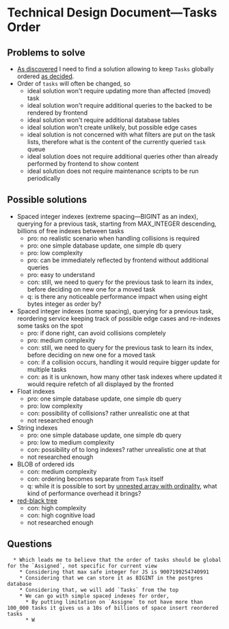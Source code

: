 # Technical Design Document—Tasks Order

## Problems to solve
* [As discovered](DDD-tasks.md) I need to find a solution allowing to keep `Tasks` globally ordered [as decided](DDD-tasks-order.md).  
* Order of `tasks` will often be changed, so 
  * ideal solution won't require updating more than affected (moved) task
  * ideal solution won't require additional queries to the backed to be rendered by frontend  
  * ideal solution won't require additional database tables 
  * ideal solution won't create unlikely, but possible edge cases
  * ideal solution is not concerned with what filters are put on the task lists, therefore what is the content of the currently queried `task` queue
  * ideal solution does not require additional queries other than already performed by frontend to show content
  * ideal solution does not require maintenance scripts to be run periodically

## Possible solutions 

* Spaced integer indexes (extreme spacing—BIGINT as an index), querying for a previous task, starting from MAX_INTEGER descending, billions of free indexes between tasks 
  * pro: no realistic scenario when handling collisions is required
  * pro: one simple database update, one simple db query 
  * pro: low complexity 
  * pro: can be immediately reflected by frontend without additional queries
  * pro: easy to understand
  * con: still, we need to query for the previous task to learn its index, before deciding on new one for a moved task
  * q: is there any noticeable performance impact when using eight bytes integer as order by? 
* Spaced integer indexes (some spacing), querying for a previous task, reordering service keeping track of possible edge cases and re-indexes some tasks on the spot  
  * pro: if done right, can avoid collisions completely
  * pro: medium complexity
  * con: still, we need to query for the previous task to learn its index, before deciding on new one for a moved task
  * con: if a collision occurs, handling it would require bigger update for multiple tasks
  * con: as it is unknown, how many other task indexes where updated it would require refetch of all displayed by the fronted   
* Float indexes
  * pro: one simple database update, one simple db query
  * pro: low complexity
  * con: possibility of collisions? rather unrealistic one at that
  * not researched enough
* String indexes
  * pro: one simple database update, one simple db query
  * pro: low to medium complexity
  * con: possibility of to long indexes? rather unrealistic one at that
  * not researched enough
* BLOB of ordered ids
  * con: medium complexity
  * con: ordering becomes separate from `Task` itself
  * q: while it is possible to sort by [unnested array with ordinality](https://dba.stackexchange.com/a/300194), what kind of performance overhead it brings?  
* [red-black tree](https://cs.stackexchange.com/a/127855)
  * con: high complexity
  * con: high cognitive load
  * not researched enough

## Questions 

      * Which leads me to believe that the order of tasks should be global for the `Assigned`, not specific for current view
        * Considering that max safe integer for JS is 9007199254740991
        * Considering that we can store it as BIGINT in the postgres database
        * Considering that, we will add `Tasks` from the top
        * We can go with simple spaced indexes for order, 
          * By putting limitation on `Assigne` to not have more than 100_000 tasks it gives us a 10s of billions of space insert reordered tasks
          * W
